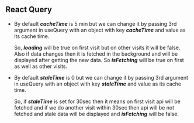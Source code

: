 ## React Query

- By default ***cacheTime*** is 5 min but we can change it by passing 3rd argument in useQuery with an object with key ***cacheTime*** and value as its cache time.

  So, ***loading*** will be true on first visit but on other visits it will be false. Also if data changes then it is fetched in the background and will be displayed after getting the new data. So ***isFetching*** will be true on first as well as other visits.
- By default ***staleTime*** is 0 but we can change it by passing 3rd argument in useQuery with an object with key ***staleTime*** and value as its cache time. 
  
  So, if ***staleTime*** is set for 30sec then it means on first visit api will be fetched and if we do another visit within 30sec then api will be not fetched and stale data will be displayed and ***isFetching*** will be false.